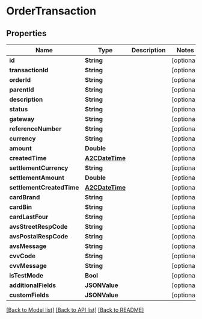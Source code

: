# OrderTransaction

## Properties
Name | Type | Description | Notes
------------ | ------------- | ------------- | -------------
**id** | **String** |  | [optional] 
**transactionId** | **String** |  | [optional] 
**orderId** | **String** |  | [optional] 
**parentId** | **String** |  | [optional] 
**description** | **String** |  | [optional] 
**status** | **String** |  | [optional] 
**gateway** | **String** |  | [optional] 
**referenceNumber** | **String** |  | [optional] 
**currency** | **String** |  | [optional] 
**amount** | **Double** |  | [optional] 
**createdTime** | [**A2CDateTime**](A2CDateTime.md) |  | [optional] 
**settlementCurrency** | **String** |  | [optional] 
**settlementAmount** | **Double** |  | [optional] 
**settlementCreatedTime** | [**A2CDateTime**](A2CDateTime.md) |  | [optional] 
**cardBrand** | **String** |  | [optional] 
**cardBin** | **String** |  | [optional] 
**cardLastFour** | **String** |  | [optional] 
**avsStreetRespCode** | **String** |  | [optional] 
**avsPostalRespCode** | **String** |  | [optional] 
**avsMessage** | **String** |  | [optional] 
**cvvCode** | **String** |  | [optional] 
**cvvMessage** | **String** |  | [optional] 
**isTestMode** | **Bool** |  | [optional] 
**additionalFields** | **JSONValue** |  | [optional] 
**customFields** | **JSONValue** |  | [optional] 

[[Back to Model list]](../README.md#documentation-for-models) [[Back to API list]](../README.md#documentation-for-api-endpoints) [[Back to README]](../README.md)


